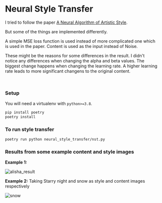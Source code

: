 # Neural Style Transfer

I tried to follow the paper [A Neural Algorithm of Artistic Style](https://arxiv.org/pdf/1508.06576v2.pdf).

But some of the things are implemented differently.

A simple MSE loss function is used instead of more complicated one which is used in the paper. 
Content is used as the input instead of Noise.

These might be the reasons for some differences in the result. 
I didn't notice any differences when changing the alpha and beta values. The biggest change happens when changing the learning rate. A higher learning rate leads to more significant changens to the original content.

<br>

### Setup
You will need a virtualenv with `python>=3.8`.

```bash
pip install poetry
poetry install
```

### To run style transfer
```bash
poetry run python neural_style_transfer/nst.py
```

### Results from some example content and style images

**Example 1:**

![alisha_result](https://user-images.githubusercontent.com/70435148/193102420-aca5866e-b305-41ab-97eb-4d70da9ba1cc.png)


**Example 2:**
Taking Starry night and snow as style and content images respectively

![snow](https://user-images.githubusercontent.com/70435148/193103028-60d481a1-1f30-469a-91fd-b91b2cb28d1b.png)
